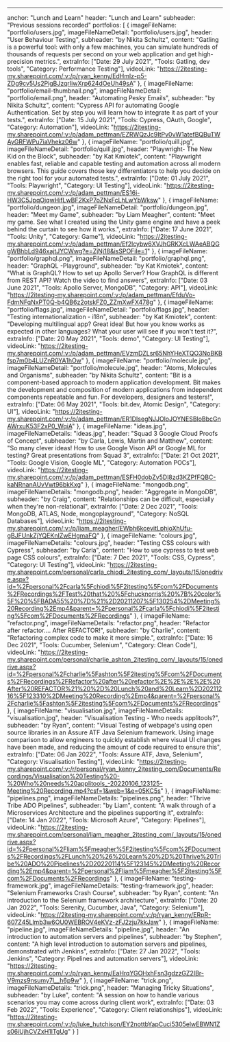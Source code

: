 ---
anchor: "Lunch and Learn"
header: "Lunch and Learn"
subheader: "Previous sessions recorded"
portfolios: [
  {
    imageFileName: "portfolio/users.jpg",
    imageFileNameDetail: "portfolio/users.jpg",
    header: "User Behaviour Testing",
    subheader: "by Nikita Schultz",
    content: "Gatling is a powerful tool: with only a few machines, you can simulate hundreds of thousands of requests per second on your web application and get high-precision metrics.",
    extraInfo: ["Date: 29 July 2021", "Tools: Gatling, dev tools", "Category: Performance Testing"],
    videoLink: "https://2itesting-my.sharepoint.com/:v:/p/ryan_kenny/EdHmlz-p5-ZDg9cv5Us2PigBJzqrIiwXrp624dOeUh49sA"
  },
  {
    imageFileName: "portfolio/email-thumbnail.png",
    imageFileNameDetail: "portfolio/email.png",
    header: "Automating Pesky Emails",
    subheader: "by Nikita Schultz",
    content: "Cypress API for automating Google Authentication. Set by step you will learn how to integrate it as part of your tests.",
    extraInfo: ["Date: 15 July 2021", "Tools: Cypress, OAuth, Google", "Category: Automation"],
    videoLink: "https://2itesting-my.sharepoint.com/:v:/p/adam_pettman/EZRWQzJc9ItPv0vW1atefBQBuTWAyGRFWPu7iaVhekz06w"
  },
  {
    imageFileName: "portfolio/quill.jpg",
    imageFileNameDetail: "portfolio/quill.jpg",
    header: "Playwright- The New Kid on the Block",
    subheader: "by Kat Kmiotek",
    content: "Playwright enables fast, reliable and capable testing and automation across all modern browsers. This guide covers those key differentiators to help you decide on the right tool for your automated tests.",
    extraInfo: ["Date: 01 July 2021", "Tools: Playwright", "Category: UI Testing"],
    videoLink: "https://2itesting-my.sharepoint.com/:v:/p/adam_pettman/ES16i-HW3C5JpqOjqwHifLwBF2KxP7oZNxFcLhLwYbWksw"
  },
  {
    imageFileName: "portfolio/dungeon.jpg",
    imageFileNameDetail: "portfolio/dungeon.jpg",
    header: "Meet my Game",
    subheader: "by Liam Meagher",
    content: "Meet my game. See what I created using the Unity game engine and have a peek behind the curtain to see how it works.",
    extraInfo: ["Date: 17 June 2021", "Tools: Unity", "Category: Game"],
    videoLink: "https://2itesting-my.sharepoint.com/:v:/p/adam_pettman/Ef2lcybw6XVJhGRKXcLWAeABQGgWBhbLd946xajtJYCWwg?e=ZjNj18&isSPOFile=1"
  },
  {
    imageFileName: "portfolio/graphql.png",
    imageFileNameDetail: "portfolio/graphql.png",
    header: "GraphQL -Playground",
    subheader: "by Kat Kmiotek",
    content: "What is GraphQL? How to set up Apollo Server? How GraphQL is different from REST API? Watch the video to find answers",
    extraInfo: ["Date: 03 June 2021", "Tools: Apollo Server, MongoDB", "Category: API"],
    videoLink: "https://2itesting-my.sharepoint.com/:v:/p/adam_pettman/EfduVo-FdmNFqNxPT0Q-b4QB6z2otskFZ0_ZZmXwFX478g"
  },
  {
    imageFileName: "portfolio/flags.jpg",
    imageFileNameDetail: "portfolio/flags.jpg",
    header: "Testing internationalization - i18n",
    subheader: "by Kat Kmiotek",
    content: "Developing multilingual app? Great idea! But how you know works as expected in other languages? What your user will see if you won't test it?",
    extraInfo: ["Date: 20 May 2021", "Tools: demo", "Category: UI Testing"],
    videoLink: "https://2itesting-my.sharepoint.com/:v:/p/adam_pettman/EVzmDZLsr65NhYHeXTQO3NoBKBfsp7m0b4LUZnR0YA1hOw"
  },
  {
    imageFileName: "portfolio/molecule.jpg",
    imageFileNameDetail: "portfolio/molecule.jpg",
    header: "Atoms, Molecules and Organisms",
    subheader: "by Nikita Schultz",
    content: "Bit is a component-based approach to modern application development. Bit makes the development and composition of modern applications from independent components repeatable and fun. For developers, designers and testers!",
    extraInfo: ["Date: 06 May 2021", "Tools: bit.dev, Atomic Design", "Category: UI"],
    videoLink: "https://2itesting-my.sharepoint.com/:v:/p/adam_pettman/ER1DIsegNJJOloJOYNESBloBbcGnAWrxuK53F2xP0_WqiA"
  },
  {
    imageFileName: "ideas.jpg",
    imageFileNameDetails: "ideas.jpg",
    header: "Squad 3 Google Cloud Proofs of Concept",
    subheader: "by Carla, Lewis, Martin and Matthew",
    content: "So many clever ideas! How to use Google Vison API or Google ML for testing? Great presentations from Squad 3",
    extraInfo: ["Date: 21 Oct 2021", "Tools: Google Vision, Google ML", "Category: Automation POCs"],
    videoLink: "https://2itesting-my.sharepoint.com/:v:/p/adam_pettman/ESFH0dobZv5Dl8zd3KZPfFQBC-kaNRnanAUvVwt96bkKxg"
  },
  {
    imageFileName: "mongodb.png",
    imageFileNameDetails: "mongodb.png",
    header: "Aggregate in MongoDB",
    subheader: "by Craig",
    content: "Relationships can be difficult, especially when they're non-relational",
    extraInfo: ["Date: 2 Dec 2021", "Tools: MongoDB, ATLAS, Node, mongoplayground", "Category: NoSQL Databases"],
    videoLink: "https://2itesting-my.sharepoint.com/:v:/p/liam_meagher/EWbh6kcevitLphjoXhUfu-gBJFUnkZjYQEKnIZwEHgmaFQ"
  },
  {
    imageFileName: "colours.jpg",
    imageFileNameDetails: "colours.jpg",
    header: "Testing CSS colours with Cypress",
    subheader: "by Carla",
    content: "How to use cypress to test web page CSS colours",
    extraInfo: ["Date: 7 Dec 2021", "Tools: CSS, Cypress", "Category: UI Testing"],
    videoLink: "https://2itesting-my.sharepoint.com/personal/carla_chiodi_2itesting_com/_layouts/15/onedrive.aspx?id=%2Fpersonal%2Fcarla%5Fchiodi%5F2itesting%5Fcom%2FDocuments%2FRecordings%2FTest%20that%20%5Fchucknorris%20%7B%20color%5F%20%5FBADA55%20%7D%21%2D20211207%5F130254%2DMeeting%20Recording%2Emp4&parent=%2Fpersonal%2Fcarla%5Fchiodi%5F2itesting%5Fcom%2FDocuments%2FRecordings"
  },
  {
    imageFileName: "refactor.png",
    imageFileNameDetails: "refactor.png",
    header: "Refactor after refactor.... After REFACTOR!",
    subheader: "by Charlie",
    content: "Refactoring complex code to make it more simple.",
    extraInfo: ["Date: 16 Dec 2021", "Tools: Cucumber, Selenium", "Category: Clean Code"],
    videoLink: "https://2itesting-my.sharepoint.com/personal/charlie_ashton_2itesting_com/_layouts/15/onedrive.aspx?id=%2Fpersonal%2Fcharlie%5Fashton%5F2itesting%5Fcom%2FDocuments%2FRecordings%2FRefactor%20after%20refactor%2E%2E%2E%2E%20After%20REFACTOR%21%20%2D%20Lunch%20and%20Learn%2D20211216%5F123310%2DMeeting%20Recording%2Emp4&parent=%2Fpersonal%2Fcharlie%5Fashton%5F2itesting%5Fcom%2FDocuments%2FRecordings"
  },
  {
    imageFileName: "visualisation.jpg",
    imageFileNameDetails: "visualisation.jpg",
    header: "Visualisation Testing - Who needs applitools?",
    subheader: "by Ryan",
    content: "Visual Testing of webpage's using open source libraries in an Assure ATF Java Selenium framework. Using image comparison to allow engineers to quickly establish where visual UI changes have been made, and reducing the amount of code required to ensure this",
    extraInfo: ["Date: 06 Jan 2022", "Tools: Assure ATF, Java, Selenium", "Category: Visualisation Testing"],
    videoLink: "https://2itesting-my.sharepoint.com/:v:/r/personal/ryan_kenny_2itesting_com/Documents/Recordings/Visualisation%20Testing%20-%20Who%20needs%20applitools_-20220106_123125-Meeting%20Recording.mp4?csf=1&web=1&e=05KC5s"
  },
   {
    imageFileName: "pipelines.png",
    imageFileNameDetails: "pipelines.png",
    header: "Thrive Tribe ADO Pipelines",
    subheader: "by Liam",
    content: "A walk through of a Microservices Architecture and the pipelines supporting it",
    extraInfo: ["Date: 14 Jan 2022", "Tools: Microsoft Azure", "Category: Pipelines"],
    videoLink: "https://2itesting-my.sharepoint.com/personal/liam_meagher_2itesting_com/_layouts/15/onedrive.aspx?id=%2Fpersonal%2Fliam%5Fmeagher%5F2itesting%5Fcom%2FDocuments%2FRecordings%2FLunch%20%26%20Learn%20%2D%20Thrive%20Tribe%20ADO%20Pipelines%2D20220114%5F123145%2DMeeting%20Recording%2Emp4&parent=%2Fpersonal%2Fliam%5Fmeagher%5F2itesting%5Fcom%2FDocuments%2FRecordings"
  },
   {
    imageFileName: "testing-framework.jpg",
    imageFileNameDetails: "testing-framework.jpg",
    header: "Selenium Frameworks Crash Course",
    subheader: "by Ryan",
    content: "An introduction to the Selenium framework architecture",
    extraInfo: ["Date: 20 Jan 2022", "Tools: Serenity, Cucumber, Java", "Category: Selenium"],
    videoLink: "https://2itesting-my.sharepoint.com/:v:/p/ryan_kenny/ERpR-607Z45Llmb3w6OU0WEBROV4eKVz-zFJ2zju7kkJaw"
  },
  {
    imageFileName: "pipeline.jpg",
    imageFileNameDetails: "pipeline.jpg",
    header: "An introduction to automation servers and pipelines",
    subheader: "by Stephen",
    content: "A high level introduction to automation servers and pipelines, demonstrated with Jenkins",
    extraInfo: ["Date: 27 Jan 2022", "Tools: Jenkins", "Category: Pipelines and automation servers"],
    videoLink: "https://2itesting-my.sharepoint.com/:v:/p/ryan_kenny/EaHrqYGOHxhFsn3gdzzGZ2IBr-V9mzs9nsumy7l__h6p9w"
  },
  {
    imageFileName: "trick.png",
    imageFileNameDetails: "trick.png",
    header: "Managing Tricky Situations",
    subheader: "by Luke",
    content: "A session on how to handle various scenarios you may come across during client work",
    extraInfo: ["Date: 03 Feb 2022", "Tools: Experience", "Category: Client relationships"],
    videoLink: "https://2itesting-my.sharepoint.com/:v:/p/luke_hutchison/EY2nottbYapCuci5305elwEBWN1Zs06iUjhCVZxH1lTgUg"
  }
]

